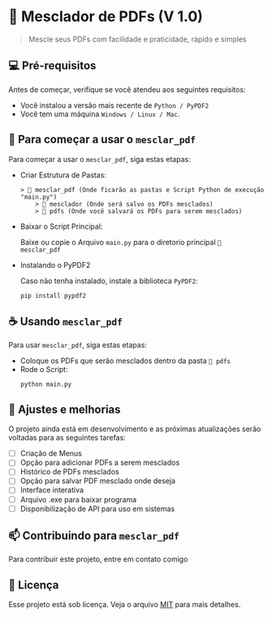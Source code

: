 # 📎 Mesclador de PDFs (V 1.0)

> Mescle seus PDFs com facilidade e praticidade, rápido e simples

## 💻 Pré-requisitos

Antes de começar, verifique se você atendeu aos seguintes requisitos:

- Você instalou a versão mais recente de `Python / PyPDF2`
- Você tem uma máquina `Windows / Linux / Mac`.

## 🚀 Para começar a usar o `mesclar_pdf`

Para começar a usar o `mesclar_pdf`, siga estas etapas:

- Criar Estrutura de Pastas:
    ```
    > 📁 mesclar_pdf (Onde ficarão as pastas e Script Python de execução "main.py")
        > 📁 mesclador (Onde será salvo os PDFs mesclados)
        > 📁 pdfs (Onde você salvará os PDFs para serem mesclados)
    ```

- Baixar o Script Principal:
    
    Baixe ou copie o Arquivo `main.py` para o diretorio principal `📁 mesclar_pdf`

- Instalando o PyPDF2

    Caso não tenha instalado, instale a biblioteca `PyPDF2`:
    ```
    pip install pypdf2
    ```
    

## ☕ Usando `mesclar_pdf`

Para usar `mesclar_pdf`, siga estas etapas:

- Coloque os PDFs que serão mesclados dentro da pasta `📁 pdfs`
- Rode o Script:
    ```
    python main.py
    ```

## 🔧 Ajustes e melhorias

O projeto ainda está em desenvolvimento e as próximas atualizações serão voltadas para as seguintes tarefas:

- [ ]  Criação de Menus
- [ ]  Opção para adicionar PDFs a serem mesclados
- [ ]  Histórico de PDFs mesclados
- [ ]  Opção para salvar PDF mesclado onde deseja
- [ ]  Interface interativa
- [ ]  Arquivo .exe para baixar programa
- [ ]  Disponibilização de API para uso em sistemas

## 📫 Contribuindo para `mesclar_pdf`

Para contribuir este projeto, entre em contato comigo

## 📝 Licença

Esse projeto está sob licença. Veja o arquivo [MIT](https://choosealicense.com/licenses/mit/) para mais detalhes.